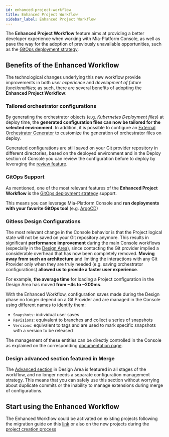 ```yaml
---
id: enhanced-project-workflow
title: Enhanced Project Workflow
sidebar_label: Enhanced Project Workflow
---
```


The **Enhanced Project Workflow** feature aims at providing a better developer experience when working with Mia-Platform Console, as well as pave the way for the adoption of previously unavailable opportunities, such as the [GitOps deployment strategy](/development_suite/deploy/gitops-based/index.md).

## Benefits of the Enhanced Workflow

The technological changes underlying this new workflow provide improvements in both *user experience* and *development of future functionalities*; as such, there are several benefits of adopting the **Enhanced Project Workflow**:

### Tailored orchestrator configurations

By generating the orchestrator objects (e.g. *Kubernetes Deployment files*) at deploy time, the **generated configuration files can now be tailored for the selected environment**. In addition, it is possible to configure an [External Orchestrator Generator](/console/company-configuration/providers/extensions/orchestrator-generator/overview.mdx) to customize the generation of orchestrator files on deploy. 

Generated configurations are still saved on your Git provider repository in different directories, based on the deployed environment and in the Deploy section of Console you can review the configuration before to deploy by leveraging the [review feature](/development_suite/deploy/overview.md#export-and-review-configuration-files).

### GitOps Support

As mentioned, one of the most relevant features of the **Enhanced Project Workflow** is the [GitOps deployment strategy](/development_suite/deploy/gitops-based/index.md) support.

This means you can leverage Mia-Platform Console and **run deployments with your favorite GitOps tool** (e.g. [ArgoCD](/development_suite/deploy/gitops-based/configure-argocd.md))

### Gitless Design Configurations

The most relevant change in the Console behavior is that the Project logical state will not be saved on your Git repository anymore. This results in significant **performance improvement** during the main Console workflows (especially in the [Design Area](/development_suite/api-console/api-design/overview.md)), since contacting the Git provider implied a considerable overhead that has now been completely removed. **Moving away from such an architecture** and limiting the interactions with any Git Provider only when they are truly needed (e.g. saving orchestrator configurations) **allowed us to provide a faster user experience**. 

For example, **the average time** for loading a Project configuration in the Design Area has moved **from ~4s to ~200ms**.

With the Enhanced Workflow, configuration saves made during the Design phase no longer depend on a Git Provider and are managed in the Console using different names to identify them:

- `Snapshots`: individual user saves
- `Revisions`: equivalent to branches and collect a series of snapshots
- `Versions`: equivalent to tags and are used to mark specific snapshots with a version to be released

The management of these entities can be directly controlled in the Console as explained on the corresponding [documentation page](/development_suite/set-up-infrastructure/revisions-and-versions.md).

### Design advanced section featured in Merge

The [Advanced section](/development_suite/api-console/advanced-section/index.md) in Design Area is featured in all stages of the workflow, and no longer needs a separate configuration management strategy. This means that you can safely use this section without worrying about duplicate commits or the inability to manage extensions during merge of configurations.

## Start using the Enhanced Workflow

The Enhanced Workflow could be activated on existing projects following the migration guide on this [link](/development_suite/set-up-infrastructure/migration-and-creation-project.md#migrate-existing-projects) or also on the new projects during the [project creation process](/development_suite/set-up-infrastructure/migration-and-creation-project.md#create-a-new-project-with-enhanced-workflow)
